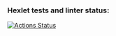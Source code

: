 ### Hexlet tests and linter status:
[![Actions Status](https://github.com/Katerus16/frontend-project-12/actions/workflows/hexlet-check.yml/badge.svg)](https://github.com/Katerus16/frontend-project-12/actions)